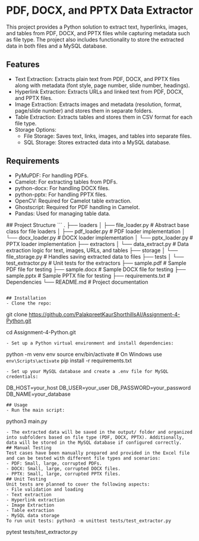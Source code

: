 # PDF, DOCX, and PPTX Data Extractor
This project provides a Python solution to extract text, hyperlinks, images, and tables from PDF, DOCX, and PPTX files while capturing metadata such as file type. The project also includes functionality to store the extracted data in both files and a MySQL database.
## Features
- Text Extraction: Extracts plain text from PDF, DOCX, and PPTX files along with metadata (font style, page number, slide number, headings).
- Hyperlink Extraction: Extracts URLs and linked text from PDF, DOCX, and PPTX files.
- Image Extraction: Extracts images and metadata (resolution, format, page/slide number) and stores them in separate folders.
- Table Extraction: Extracts tables and stores them in CSV format for each file type.
- Storage Options:
  - File Storage: Saves text, links, images, and tables into separate files.
  - SQL Storage: Stores extracted data into a MySQL database.

## Requirements
<ul>
<li>PyMuPDF: For handling PDFs.</li>
<li>Camelot: For extracting tables from PDFs.</li>
<li>python-docx: For handling DOCX files.</li>
<li>python-pptx: For handling PPTX files.</li>
<li>OpenCV: Required for Camelot table extraction.</li>
<li>Ghostscript: Required for PDF handling in Camelot.</li>
<li>Pandas: Used for managing table data.</li> </ul>
## Project Structure 
```
.
├── loaders
│   ├── file_loader.py       # Abstract base class for file loaders
│   ├── pdf_loader.py        # PDF loader implementation
│   └── docx_loader.py       # DOCX loader implementation
│   └── pptx_loader.py       # PPTX loader implementation
├── extractors
│   └── data_extract.py      # Data extraction logic for text, images, URLs, and tables
├── storage
│   └── file_storage.py      # Handles saving extracted data to files
├── tests
│   └── test_extractor.py    # Unit tests for the extractors
├── sample.pdf               # Sample PDF file for testing
├── sample.docx              # Sample DOCX file for testing
├── sample.pptx              # Sample PPTX file for testing
├── requirements.txt         # Dependencies
└── README.md                # Project documentation

```

## Installation
- Clone the repo:
```
git clone  https://github.com/PalakpreetKaurShorthillsAI/Assignment-4-Python.git

cd Assignment-4-Python.git
```
- Set up a Python virtual environment and install dependencies:
```
python -m venv env
source env/bin/activate   # On Windows use `env\Scripts\activate`
pip install -r requirements.txt
```
- Set up your MySQL database and create a .env file for MySQL credentials:
```
DB_HOST=your_host
DB_USER=your_user
DB_PASSWORD=your_password
DB_NAME=your_database
```
## Usage
- Run the main script:
```
python3 main.py
```
- The extracted data will be saved in the output/ folder and organized into subfolders based on file type (PDF, DOCX, PPTX). Additionally, data will be stored in the MySQL database if configured correctly.
## Manual Testing
Test cases have been manually prepared and provided in the Excel file and can be tested with different file types and scenarios:
- PDF: Small, large, corrupted PDFs.
- DOCX: Small, large, corrupted DOCX files.
- PPTX: Small, large, corrupted PPTX files.
## Unit Testing
Unit tests are planned to cover the following aspects:
- File validation and loading
- Text extraction
- Hyperlink extraction
- Image Extraction
- Table extraction
- MySQL data storage
To run unit tests: python3 -m unittest tests/test_extractor.py
```
pytest tests/test_extractor.py
```
